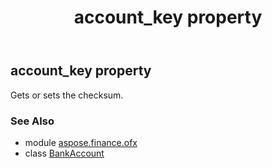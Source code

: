 ﻿---
title: account_key property
second_title: Aspose.Finance for Python via .NET API References
description: 
type: docs
weight: 40
url: /python-net/aspose.finance.ofx/bankaccount/account_key/
is_root: false
---

## account_key property


Gets or sets the checksum.

### See Also
* module [aspose.finance.ofx](../../)
* class [BankAccount](/finance/python-net/aspose.finance.ofx/bankaccount)
